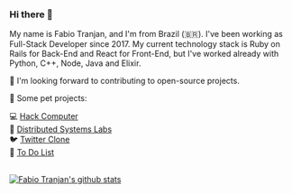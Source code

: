 ### Hi there 👋

My name is Fabio Tranjan, and I'm from Brazil (:brazil:). I've been working as Full-Stack Developer since 2017. My current technology stack is Ruby on Rails for Back-End and React for Front-End, but I've worked already with Python, C++, Node, Java and Elixir.

:eyes: I'm looking forward to contributing to open-source projects.

:telescope: Some pet projects:

:computer: [Hack Computer](https://github.com/FabioTranjan/hack-computer)\
🔗 [Distributed Systems Labs](https://github.com/FabioTranjan/distributed-system-labs)\
:bird: [Twitter Clone](https://github.com/FabioTranjan/twitter-clone)\
:notebook: [To Do List](https://github.com/FabioTranjan/todo-list)

\
[![Fabio Tranjan's github stats](https://github-readme-stats.vercel.app/api?username=fabiotranjan&theme=dark&show_icons=true&count_private=true)](https://github.com/fabiotranjan)
